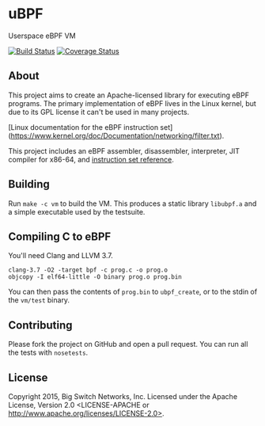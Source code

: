 # uBPF

Userspace eBPF VM

[![Build Status](https://travis-ci.org/rlane/ubpf.svg?branch=master)](https://travis-ci.org/rlane/ubpf)
[![Coverage Status](https://coveralls.io/repos/rlane/ubpf/badge.svg?branch=master&service=github)](https://coveralls.io/github/rlane/ubpf?branch=master)

## About

This project aims to create an Apache-licensed library for executing eBPF programs. The primary implementation of eBPF lives in the Linux kernel, but due to its GPL license it can't be used in many projects.

[Linux documentation for the eBPF instruction set] (https://www.kernel.org/doc/Documentation/networking/filter.txt).

This project includes an eBPF assembler, disassembler, interpreter,
JIT compiler for x86-64, and [instruction set reference](eBPF.md).

## Building

Run `make -c vm` to build the VM. This produces a static library `libubpf.a`
and a simple executable used by the testsuite.

## Compiling C to eBPF

You'll need Clang and LLVM 3.7.

    clang-3.7 -O2 -target bpf -c prog.c -o prog.o
    objcopy -I elf64-little -O binary prog.o prog.bin

You can then pass the contents of `prog.bin` to `ubpf_create`, or to the stdin of
the `vm/test` binary.

## Contributing

Please fork the project on GitHub and open a pull request. You can run all the
tests with `nosetests`.

## License

Copyright 2015, Big Switch Networks, Inc. Licensed under the Apache License, Version 2.0
<LICENSE-APACHE or http://www.apache.org/licenses/LICENSE-2.0>.
